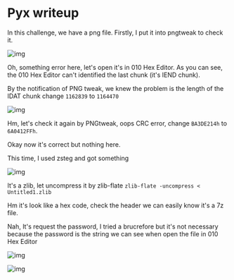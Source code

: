 # Pyx writeup

In this challenge, we have a png file. Firstly, I put it into pngtweak to check it.

![img](https://github.com/BinhHuynh/CTF/blob/master/2018/Hitb/misc/tpyx/Screenshot1.PNG)

Oh, something error here, let's open it's in 010 Hex Editor. As you can see, the 010 Hex Editor can't identified the last chunk (it's IEND chunk).

By the notification of PNG tweak, we knew the problem is the length of the IDAT chunk change `1162839` to `1164470`

![img](https://github.com/BinhHuynh/CTF/blob/master/2018/Hitb/misc/tpyx/Screenshot2.PNG)

Hm, let's check it again by PNGtweak, oops CRC error, change `BA3DE214h` to `6A0412FFh`. 

Okay now it's correct but nothing here.

This time, I used zsteg and got something

![img](https://github.com/BinhHuynh/CTF/blob/master/2018/Hitb/misc/tpyx/Screenshot3.PNG)

It's a zlib, let uncompress it by zlib-flate
`zlib-flate -uncompress < Untitled1.zlib`


Hm it's look like a hex code, check the header we can easily know it's a 7z file.

Nah, It's request the password, I tried a brucrefore but it's not necessary because the password is the string we can see when open the file in 010 Hex Editor

![img](https://github.com/BinhHuynh/CTF/blob/master/2018/Hitb/misc/tpyx/Screenshot4.PNG)

![img](https://github.com/BinhHuynh/CTF/blob/master/2018/Hitb/misc/tpyx/Screenshot5.PNG)
